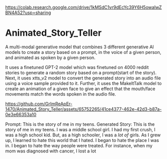 https://colab.research.google.com/drive/1kMSdC1vr9dEcYc39Y6H5owaIwZBN4A52?usp=sharing

# Animated_Story_Teller
A multi-modal generative model that combines 3 different generative AI models to create a story based on a prompt, in the voice of a given person, and animated as spoken by a given person.

It uses a finetuned GPT-2 model which was finetuned on 4000 reddit stories to generate a random story based on a prompt(start of the story).
Next, it uses xtts_v2 model to convert the generated story into an audio file using a voice sample provided to it.
Further, it uses the MakeItTalk model to create an animation of a given face to give an effect that the mouth/face movements match the words spoken in the audio file.


https://github.com/GrImReApEr-1470/Animated_Story_Teller/assets/65752265/41ce4377-462e-42d3-b87a-0e3e66353a10

Prompt: This is the story of me in my teens.
Generated Story: This is the story of me in my teens. I was a middle school girl. I had my first crush, I was a high school kid. But, as a high schooler, I was a *lot of* girls.  As I grew up, I learned to hate this world that I hated. I began to hate the place I was in. I began to hate the way people were treated. For instance, when my mom was diagnosed with cancer, I lost a lot
